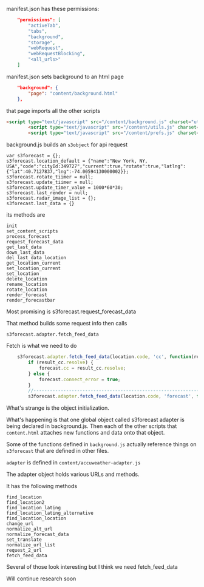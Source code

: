 
manifest.json has these permissions: 
```json
	"permissions": [
		"activeTab",
		"tabs",
		"background",
		"storage",
		"webRequest",
		"webRequestBlocking", 
		"<all_urls>"
	]
```
    
manifest.json sets background to an html page

```json
	"background": {
		"page": "content/background.html"
	},
```

that page imports all the other scripts
```html
<script type="text/javascript" src="/content/background.js" charset="utf-8"></script>
		<script type="text/javascript" src="/content/utils.js" charset="utf-8"></script>
		<script type="text/javascript" src="/content/prefs.js" charset="utf-8"></script>
```

background.js builds an `s3object` for api request

```
var s3forecast = {};
s3forecast.location_default = {"name":"New York, NY, USA","code":"cityId:349727","current":true,"rotate":true,"latlng":{"lat":40.7127837,"lng":-74.00594130000002}};
s3forecast.rotate_tiimer = null;
s3forecast.update_tiimer = null;
s3forecast.update_timer_value = 1000*60*30;
s3forecast.last_render = null;
s3forecast.radar_image_list = {};
s3forecast.last_data = {}
```

its methods are
```
init
set_content_scripts
process_forecast
request_forecast_data
get_last_data
down_last_data
del_last_data_location
get_location_current
set_location_current
set_location
delete_location
rename_location
rotate_location
render_forecast
render_forecastbar
```
Most promising is s3forecast.request_forecast_data

That method builds some request info then calls

`s3forecast.adapter.fetch_feed_data`

Fetch is what we need to do

```javascript
	s3forecast.adapter.fetch_feed_data(location.code, 'cc', function(result_cc) {
		if (result_cc.resolve) {
			forecast.cc = result_cc.resolve;
		} else {
			forecast.connect_error = true;
		}
		//------------------------------------------------------------------
		s3forecast.adapter.fetch_feed_data(location.code, 'forecast', function(result_forecast) {
```

What's strange is the object initialization.

What's happening is that one global object called s3forecast adapter is being declared in background.js. Then each of the other scripts that `content.html` attaches new functions and data onto that object.

Some of the functions defined in `background.js` actually reference things on `s3forecast` that are defined in other files.

`adapter` is defined in `content/accuweather-adapter.js`

The adapter object holds various URLs and methods.

It has the following methods

```
find_location
find_location2
find_location_lating
find_location_lating_alternative
find_location_location
change_url
normalize_alt_url
normalize_forecast_data
set_translate
normalize_url_list
request_2_url
fetch_feed_data
```

Several of those look interesting but I think we need fetch_feed_data


Will continue research soon



